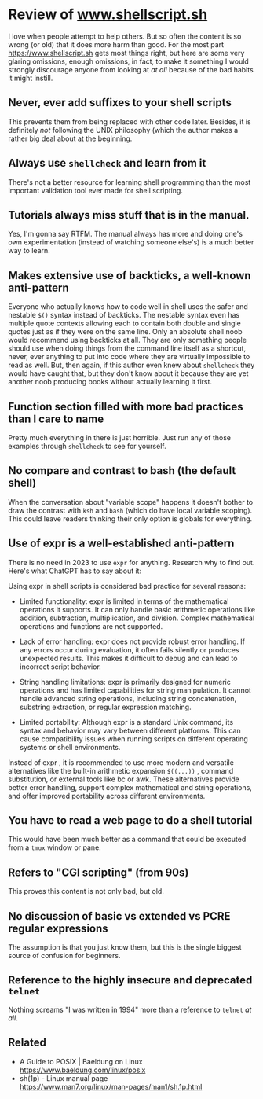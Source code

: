 # Review of www.shellscript.sh

I love when people attempt to help others. But so often the content is so wrong (or old) that it does more harm than good. For the most part <https://www.shellscript.sh> gets most things right, but here are some very glaring omissions, enough omissions, in fact, to make it something I would strongly discourage anyone from looking at *at all* because of the bad habits it might instill.

## Never, ever add suffixes to your shell scripts

This prevents them from being replaced with other code later. Besides, it is definitely *not* following the UNIX philosophy (which the author makes a rather big deal about at the beginning.

## Always use `shellcheck` and learn from it

There's not a better resource for learning shell programming than the most important validation tool ever made for shell scripting.

## Tutorials always miss stuff that is in the manual.

Yes, I'm gonna say RTFM. The manual always has more and doing one's own experimentation (instead of watching someone else's) is a much better way to learn.

## Makes extensive use of backticks, a well-known anti-pattern

Everyone who actually knows how to code well in shell uses the safer and nestable `$()` syntax instead of backticks. The nestable syntax even has multiple quote contexts allowing each to contain both double and single quotes just as if they were on the same line. Only an absolute shell noob would recommend using backticks at all. They are only something people should use when doing things from the command line itself as a shortcut, never, ever anything to put into code where they are virtually impossible to read as well. But, then again, if this author even knew about `shellcheck` they would have caught that, but they don't know about it because they are yet another noob producing books without actually learning it first.

## Function section filled with more bad practices than I care to name

Pretty much everything in there is just horrible. Just run any of those examples through `shellcheck` to see for yourself.

## No compare and contrast to bash (the default shell)

When the conversation about "variable scope" happens it doesn't bother to draw the contrast with `ksh` and `bash` (which do have local variable scoping). This could leave readers thinking their only option is globals for everything.

## Use of expr is a well-established anti-pattern

There is no need in 2023 to use `expr` for anything. Research why to find out. Here's what ChatGPT has to say about it:

Using  expr  in shell scripts is considered bad practice for several reasons:

*  Limited functionality:  expr  is limited in terms of the mathematical operations it supports. It can only handle basic arithmetic operations like addition, subtraction, multiplication, and division. Complex mathematical operations and functions are not supported.

* Lack of error handling:  expr  does not provide robust error handling. If any errors occur during evaluation, it often fails silently or produces unexpected results. This makes it difficult to debug and can lead to incorrect script behavior.

* String handling limitations:  expr  is primarily designed for numeric operations and has limited capabilities for string manipulation. It cannot handle advanced string operations, including string concatenation, substring extraction, or regular expression matching.

* Limited portability: Although  expr  is a standard Unix command, its syntax and behavior may vary between different platforms. This can cause compatibility issues when running scripts on different operating systems or shell environments.

Instead of  expr , it is recommended to use more modern and versatile alternatives like the built-in arithmetic expansion  `$((...))` , command substitution, or external tools like  bc  or awk. These alternatives provide better error handling, support complex mathematical and string operations, and offer improved portability across different environments.

## You have to read a web page to do a shell tutorial

This would have been much better as a command that could be executed from a `tmux` window or pane.

## Refers to "CGI scripting" (from 90s)

This proves this content is not only bad, but old.

## No discussion of basic vs extended vs PCRE regular expressions

The assumption is that you just know them, but this is the single biggest source of confusion for beginners.

## Reference to the highly insecure and deprecated `telnet`

Nothing screams "I was written in 1994" more than a reference to `telnet` *at all*.

## Related

* A Guide to POSIX \| Baeldung on Linux  
  <https://www.baeldung.com/linux/posix>
* sh(1p) - Linux manual page  
  <https://www.man7.org/linux/man-pages/man1/sh.1p.html>


